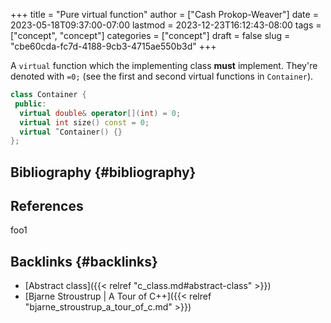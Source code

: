 +++
title = "Pure virtual function"
author = ["Cash Prokop-Weaver"]
date = 2023-05-18T09:37:00-07:00
lastmod = 2023-12-23T16:12:43-08:00
tags = ["concept", "concept"]
categories = ["concept"]
draft = false
slug = "cbe60cda-fc7d-4188-9cb3-4715ae550b3d"
+++

A `virtual` function which the implementing class **must** implement. They're denoted with `=0;` (see the first and second virtual functions in `Container`).

```C++
class Container {
 public:
  virtual double& operator[](int) = 0;
  virtual int size() const = 0;
  virtual ˜Container() {}
};
```


## Bibliography {#bibliography}

## References

<style>.csl-entry{text-indent: -1.5em; margin-left: 1.5em;}</style><div class="csl-bib-body">
</div>

foo1


## Backlinks {#backlinks}

-   [Abstract class]({{< relref "c_class.md#abstract-class" >}})
-   [Bjarne Stroustrup | A Tour of C++]({{< relref "bjarne_stroustrup_a_tour_of_c.md" >}})
